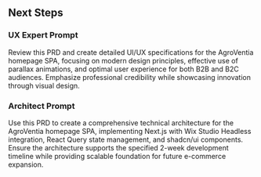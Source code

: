 ## Next Steps

### UX Expert Prompt
Review this PRD and create detailed UI/UX specifications for the AgroVentia homepage SPA, focusing on modern design principles, effective use of parallax animations, and optimal user experience for both B2B and B2C audiences. Emphasize professional credibility while showcasing innovation through visual design.

### Architect Prompt  
Use this PRD to create a comprehensive technical architecture for the AgroVentia homepage SPA, implementing Next.js with Wix Studio Headless integration, React Query state management, and shadcn/ui components. Ensure the architecture supports the specified 2-week development timeline while providing scalable foundation for future e-commerce expansion.